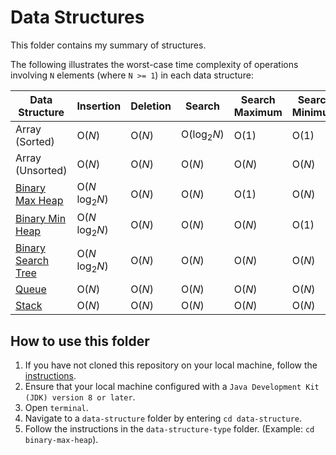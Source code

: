 # Data Structures

This folder contains my summary of structures.

The following illustrates the worst-case time complexity of operations involving `N` elements (where `N >= 1`) in each data structure:

Data Structure           | Insertion               | Deletion                | Search                   | Search Maximum            | Search Minimum
------------------------ | ----------------------- | ----------------------- | -----------------------  | -----------------------   | -----------------------
Array (Sorted)           | O(_N_)                  | O(_N_)                  | O(log<sub>2</sub>_N_)    | O(1)                      | O(1)   
Array (Unsorted)         | O(_N_)                    | O(_N_)                    | O(_N_)                     | O(_N_)                      | O(_N_)   
[Binary Max Heap](https://github.com/shumarb/notes-and-code/tree/main/data-structures/binary-max-heap)         | O(_N_ log<sub>2</sub>_N_)      | O(_N_)                    | O(_N_)                     | O(1)                      | O(_N_)
[Binary Min Heap](https://github.com/shumarb/notes-and-code/tree/main/data-structures/binary-min-heap)         | O(_N_ log<sub>2</sub>_N_)      | O(_N_)                    | O(_N_)                     | O(_N_)                      | O(1)
[Binary Search Tree](https://github.com/shumarb/notes-and-code/tree/main/data-structures/binary-search-tree)    | O(_N_ log<sub>2</sub>_N_)     | O(_N_)      | O(_N_)      | O(_N_)       | O(_N_)
[Queue](https://github.com/shumarb/notes-and-code/tree/main/data-structures/queue)                    | O(_N_)                    | O(_N_)                    | O(_N_)                     | O(_N_)                      | O(_N_)   
[Stack](https://github.com/shumarb/notes-and-code/tree/main/data-structures/stack)                   | O(_N_)                    | O(_N_)                    | O(_N_)                     | O(_N_)                      | O(_N_)   

## How to use this folder
1. If you have not cloned this repository on your local machine, follow the [instructions](https://github.com/shumarb/notes-and-code#how-to-use-this-repository).
2. Ensure that your local machine configured with a `Java Development Kit (JDK) version 8 or later`.
3. Open `terminal`.
4. Navigate to a `data-structure` folder by entering `cd data-structure`.
5. Follow the instructions in the `data-structure-type` folder. (Example: `cd binary-max-heap`).
